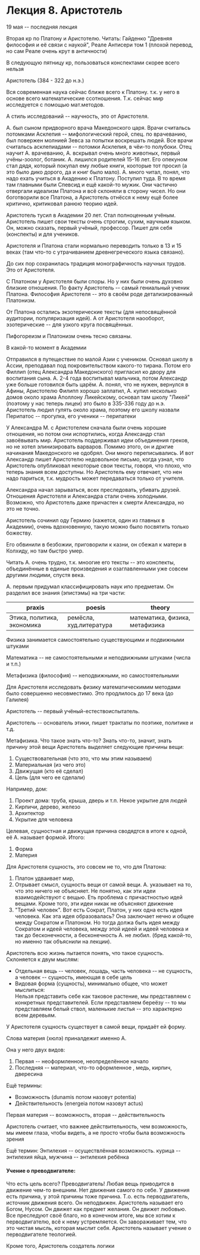 # Лекция 8. Аристотель

19 мая -- последняя лекция

Вторая кр по Платону и Аристотелю. Читать: Гайденко "Древняя философия и её связи с наукой", Реале Антисери том 1 (плохой перевод, но сам Реале очень крут в античности)

В следующую пятницу кр, пользоваться конспектами скорее всего нельзя

Аристотель (384 - 322 до н.э.)

Вся современная наука сейчас ближе всего к Платону. т.к. у него в основе всего математические ссотношения. Т.к. сейчас мир исследуется с помощью мат.методов.

А стиль исследований -- научность, это от Аристотеля.

А. был сыном придворного врача Македонского царя. Врачи считальсь потомками Асклепия -- мифологический герой, спец. по врачеванию, был повержен молнией Зевса за попытки воскрешать людей. Все врачи считальсь асклепиадами -- потомки Асклепия, в чёи-то полубоки. Отец научит А. врачеванию, А. вскрывал очень много животных, первый учёны-зоолог, ботаник. А. лишился родителей 15-16 лет. Его опекуном стал дядя, который покупал ему любые книги, кооторые тот просил (а это было дико дорого, да и книг было мало). А. много читал, понял, что надо ехать учиться в Акадению к Платону. Поступил туда. В то время там главными были Спевсид и ещё какой-то мужик. Они частично отвергали идеализм Платона и всё склоняли в сторону чисел. Но они боготворили все Платона, а Аристотель отнёсся к нему ещё более критично, критиковал ранюю теорию идей.

Аристотель тусил в Академии 20 лет. Стал полноценным учёным. Аристотель пишет свои тексты очень строгим, сухим, научным языком. Он, можно сказать, первый учёный, профессор. Пишет для себя (конспекты) и для учеников.

Аристотеля и Платона стали нормально переводить только в 13 и 15 веках (там что-то с утрачиванием древнегреческого языка связано).

До сих пор сохранилась традиция монографичность научных трудов. Это от Аристотеля.

С Платоном у Аристотеля были споры. Но у них были очень духовно близкие отношения. По факту Аристотель -- самый гениальный ученик Платона. Философия Аристотеля -- это в своём роде детализированный Платонизм. 

От Платона остались экзотерические тексты (для непосвящённой аудитории, популяризация идей). А от Аристотеля наооборот, эзотерические -- для узкого круга посвящённых.

Пифогореизм и Платонизм очень тесно связаны.

В какой-то момент в Академии


Отправился в путеществие по малой Азии с учеником. Основал школу в Ассии, преподавал под покровительством какого-то тирана. Потом его Филлип (отец Александра Македонского) пригласил ко двору для воспитания сына. А. 2-4 года воспитывал мальчика, потом Александр уже больше готовился быть царём. А. понял, что не нужен, вернулся в Афины, Аристотелю Филипп хорошо заплатил, А. купил несколько домов около храма Аполлону Ликейскому, основал там школу "Ликей" (поэтому у нас теперь лицеи) это было в 335-336 году до н.э. Аристотель людил гулять около храма, поэтому его школу назвали Перипатос -- прогулка, его ученики -- перипатеки

У Александра М. с Аристотелем сначала были очень хорошие отношения, но потом они испортились, когда Александр стал завоёвывать мир. Аристотель поддерживал идеи объединения греков, но не хотел элинизировать варваров. Помимо этого, он и дркгие начинания Македонского не одобрял. Они много переписывались. И вот Александр пишет Аристотелю недовольное письмо, когда узнал, что Аристотель опубликовал некоторые свои тексты, говоря, что плохо, что теперь знания всем доступны. Но Аристотель ему отвечает, что нен надо париться, т.к. мудрость может передаваться только от учителя.

Александра начал зарываться, всех преследовать, убивать друзей. Отношения Аристотеля и Александра стали очень холодными. Возможно, что Аристотель даже причастен к смерти Александра, но это не точно.

Аристотель сочинил оду Гермию (кажется, один из главных в Академии), очень вдохновенную, такую можно было посвятить только божеству.

Его обвинили в безбожии, приговорили к казни, он сбежал к матери в Колхиду, но там быстро умер.

Читать А. очень трудно, т.к. мноогие его тексты -- это конспекты, объединённые в единые произведения и озаглавленными уже совсем другими людими, спустя века.


А. первым придумал классифицировать наук ипо предметам. Он разделил все знания (эпистэмы) на три части:

|praxis|poesis|theory|
|---|---|---|
|Этика, политика, экономика| ремёсла, худ.литература| математика, физика, метафизика|

Физика занимается самостоятельно существующими и подвижными штуками

Математика -- не самостоятельными и неподвижными штуками (числа и т.п.)

Метафизика (философия) -- неподвижными, но самостоятельными

Для Аристотеля исследовать физику математическимим методами было совершенно несовместимо. Это продлилось до 17 века (до Галилея)

Аристотель -- первый учёный-естествоиспытатель. 

Аристотель -- основатель этики, пишет трактаты по поэтике, политике и т.д.

Метафизика. Что такое знать что-то? Знать что-то, значит, знать причину этой вещи
Аристотель выделяет следующие причины вещи:

1. Существовательная (что это, что мы этим называем)
1. Материальная (из чего это)
1. Движущая (кто её сделал)
1. Цель (для чего ее сделали)

Например, дом:
1. Проект дома: труба, крыша, дверь и т.п. Некое укрытие для людей
1. Кирпичи, дерево, железо
1. Архитектор
1. Укрытие для человека

Целевая, сущностная и движущая причина сводядтся в итоге к одной, её А. называет формой.
Итого:

1. Форма
1. Материя

Для Аристотеля сущность, это совсем не то, что для Платона:

1. Платон удваивает мир,
1. Отрывает смысл, сущность вещи от самой вещи. А. указывает на то, что это ничего не объясняет. Не понятно, как эти идеи взаимодействуют с вещью. Еть проблема с причастностью идей вещами. Кроме того, эти идеи никак не объясняют движение
1. "Третий человек". Вот есть Сократ, Платон, у них одна есть идея человека. Как эта идея образовалась? Она заключает нечно и общее между Сократом и Платоном. Но тогда должа быть идея между Сократом и идеей человека, между этой идеей и идеей человека и так до бесконечности, а бесконечность А. не любил. (бред какой-то, но именно так объяснили на лекции). 

Аристотель всю жизнь пытается понять, что такое сущность. Склоняется к двум мыслям:

* Отдельная вещь -- человек, лошадь, часть человека -- не сущность, а человек -- сущность, имеющая в себе цель
* Видовая форма (сущность), минимально общее, что может мыслиться:  
   Нельзя представить себе как таковое растение, мы представляем с конкретных представителей. Если представляем береёзу -- то мы представляем белый ствол, маленькие листья -- это характерно всем деревьям.
   
У Аристотеля сущность существует в самой вещи, придаёт ей форму.

Слова материя (хюлэ) приналдежит именно А.

Она у него двух видов:

1. Первая -- неоформленное, неопределённое начало
1. Последняя -- материал, что-то оформленное , медь, кирпич, двересина

Ещё термины:


* Возможность (dunamis потом назовут potentia)
* Действительность (energeia потом назовут actus)

Первая материя --  возможность, вторая -- действительность

Аристотель считает, что важнее действительность, чем возможность, мы имеем глаза, чтобы видеть, а не просто чтобы была возможность зрения

Ещё термин:
Энтилехия -- осуществлённая возможность. курица -- энтилехия яйца, мужчина -- энтилехия ребёнка

#### Учение о преводвигателе:

Что есть цель всего? Преводвигатель! 
Любая вещь приводится в движение чем-то внешним. Нет движения самого по себе. У движения есть причина, у этой причины тоже причина. Т.о. есть перводвигатель, источник движения всего. Он неподвижен. Аристотель называет его Богом, Нусом. Он движет как предмет желания. Он движет любовью. Все преследуют своё благо, но в конечном итоге, мы все хотим к перводвигателю, всё к нему устремляется. Он завораживает тем, что это чистая мысль, которая мыслит себя. Аристотель называет учение о перводвигателе теологией.

Кроме того, Аристотель создатель логики
